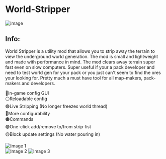 # World-Stripper
![image](https://user-images.githubusercontent.com/5883716/120504697-a7229580-c3c4-11eb-89d5-9ca9a447dc3f.png)

## Info:
World Stripper is a utility mod that allows you to strip away the terrain to view the underground world generation. The mod is small and lightweight and made with performance in mind. The mod clears away terrain super fast even on slow computers. Super useful if your a pack developer and need to test world gen for your pack or you just can't seem to find the ores your looking for. Pretty much a must have tool for all map-makers, pack-makers and developers.

🔴In-game config GUI  
⚪️Reloadable config  
🟢Live Stripping (No longer freezes world thread)  
🔵More configurability  
🟤Commands  
🟣One-click add/remove to/from strip-list  
🟡Block update settings (No water pouring in)  


![Image 1](https://i.imgur.com/5ZRxh2A.jpeg)  
![Image 2](https://i.imgur.com/7baEC5k.jpeg)
![Image 3](https://i.imgur.com/QMxlEgn.jpeg)

